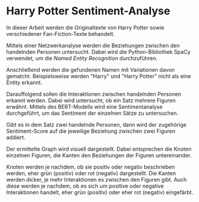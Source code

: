# Harry Potter Sentiment-Analyse

In dieser Arbeit werden die Originaltexte von Harry Potter sowie verschiedener
Fan-Fiction-Texte behandelt.

Mittels einer Netzwerkanalyse werden die Beziehungen zwischen den handelnden 
Personen untersucht.
Dabei wird die Python-Bibliothek SpaCy verwendet, um die *Named Entity
Recognition* durchzuführen.

Anschließend werden die gefundenen Namen mit Variationen davon gematcht.
Beispielsweise werden "Harry" und "Harry Potter" nicht als eine Entity erkannt.

Darauffolgend sollen die Interaktionen zwischen handelnden Personen erkannt 
werden.
Dabei wird untersucht, ob ein Satz mehrere Figuren erwähnt.
Mittels des BERT-Modells wird eine Sentimentanalyse durchgeführt, um das 
Sentiment der einzelnen Sätze zu untersuchen.

Gibt es in dem Satz zwei handelnde Personen, dann wird der zugehörige 
Sentiment-Score auf die jeweilige Beziehung zwischen zwei Figuren addiert.

Der ermittelte Graph wird visuell dargestellt.
Dabei entsprechen die Knoten einzelnen Figuren, die Kanten den Beziehungen der 
Figuren untereinander.

Knoten werden je nachdem, ob sie positiv oder negativ beschrieben werden,
eher grün (positiv) oder rot (negativ) dargestellt.
Die Kanten werden dicker, je mehr Interaktionen es zwischen den Figuren gibt.
Auch diese werden je nachdem, ob es sich um positive oder negative Interaktionen
handelt, eher grün (positiv) oder eher rot (negativ) eingefärbt.
